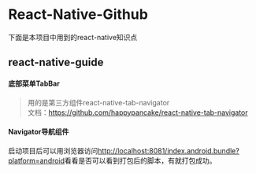 # React-Native-Github

下面是本项目中用到的react-native知识点

## react-native-guide

#### 底部菜单TabBar

>用的是第三方组件react-native-tab-navigator  
>文档：<https://github.com/happypancake/react-native-tab-navigator>

#### Navigator导航组件



启动项目后可以用浏览器访问<http://localhost:8081/index.android.bundle?platform=android>看看是否可以看到打包后的脚本，有就打包成功。







	



